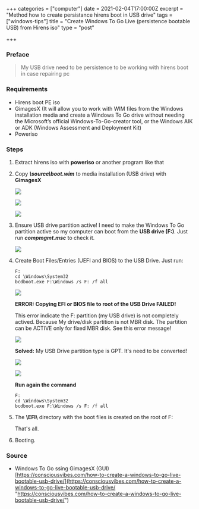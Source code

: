 +++
categories = ["computer"]
date = 2021-02-04T17:00:00Z
excerpt = "Method how to create persistance hirens boot in USB drive"
tags = ["windows-tips"]
title = "Create Windows To Go Live (persistence bootable USB) from Hirens iso"
type = "post"

+++
### Preface

> My USB drive need to be persistence to be working with hirens boot in case repairing pc

### Requirements

* Hirens boot PE iso
* GimagesX (It will allow you to work with WIM files from the Windows installation media and create a Windows To Go drive without needing the Microsoft’s official Windows-To-Go-creator tool, or the Windows AIK or ADK (Windows Assessment and Deployment Kit)
* Poweriso

### Steps

1. Extract hirens iso with **poweriso** or another program like that
2. Copy **_\\source\\boot.wim_** to media installation (USB drive) with **GimagesX**

   ![](https://res.cloudinary.com/bimagv/image/upload/v1612515586/2021-02/123/2021-02-05--T08-13-58_osmsik.png)

   ![](https://res.cloudinary.com/bimagv/image/upload/v1612515591/2021-02/123/2021-02-05--T07-59-13_mqeqzj.png)

   ![](https://res.cloudinary.com/bimagv/image/upload/v1612516015/2021-02/123/2021-02-05--T09-05-26_bbx1iv.png)
3. Ensure USB drive partition active! I need to make the Windows To Go partition active so my computer can boot from the **USB drive (F:)**. Just run **_compmgmt.msc_** to check it.

   ![](https://res.cloudinary.com/bimagv/image/upload/v1612516443/2021-02/123/2021-02-05--T09-12-03_oburfv.png)
4. Create Boot Files/Entries (UEFI and BIOS) to the USB Drive. Just run:

       F:
       cd \Windows\System32
       bcdboot.exe F:\Windows /s F: /f all

   ![](https://res.cloudinary.com/bimagv/image/upload/v1612517445/2021-02/123/2021-02-05--T09-29-31_ttjgbq.png)

   **ERROR: Copying EFI  or BIOS file to root of the USB Drive FAILED!**

   This error indicate the F: partition (my USB drive) is not completely actived. Because My drive/disk partition is not MBR disk. The partition can be ACTIVE only for fixed MBR disk. See this error message!

   ![](https://res.cloudinary.com/bimagv/image/upload/v1612518529/2021-02/123/2021-02-05--T09-43-36_khhlq2.png)

   **Solved:** My USB Drive partition type is GPT. It's need to be converted!

   ![](https://res.cloudinary.com/bimagv/image/upload/v1612519165/2021-02/123/2021-02-05--T09-55-19_qud96u.png)

   ![](https://res.cloudinary.com/bimagv/image/upload/v1612519205/2021-02/123/2021-02-05--T09-57-40_i9koaa.png)

   **Run again the command**

       F:
       cd \Windows\System32
       bcdboot.exe F:\Windows /s F: /f all
5. The **\\EFI\\** directory with the boot files is created on the root of F:

   That's all.
6. Booting.

### Source

* Windows To Go ssing GimagesX (GUI) [https://consciousvibes.com/how-to-create-a-windows-to-go-live-bootable-usb-drive/](https://consciousvibes.com/how-to-create-a-windows-to-go-live-bootable-usb-drive/ "https://consciousvibes.com/how-to-create-a-windows-to-go-live-bootable-usb-drive/")